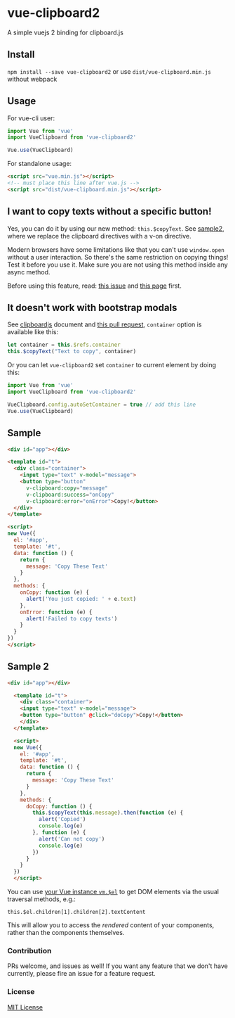 # vue-clipboard2

A simple vuejs 2 binding for clipboard.js

## Install

`npm install --save vue-clipboard2` or use `dist/vue-clipboard.min.js` without webpack

## Usage

For vue-cli user:

```javascript
import Vue from 'vue'
import VueClipboard from 'vue-clipboard2'

Vue.use(VueClipboard)
```

For standalone usage:

```html
<script src="vue.min.js"></script>
<!-- must place this line after vue.js -->
<script src="dist/vue-clipboard.min.js"></script>
```

## I want to copy texts without a specific button!

Yes, you can do it by using our new method: `this.$copyText`. See
[sample2](https://github.com/Inndy/vue-clipboard2/blob/master/sample2.html),
where we replace the clipboard directives with a v-on directive.

Modern browsers have some limitations like that you can't use `window.open` without a user interaction.
So there's the same restriction on copying things! Test it before you use it. Make sure you are not
using this method inside any async method.

Before using this feature, read:
[this issue](https://github.com/zenorocha/clipboard.js/issues/218) and
[this page](https://github.com/zenorocha/clipboard.js/wiki/Known-Limitations) first.

## It doesn't work with bootstrap modals

See [clipboardjs](https://clipboardjs.com/#advanced-usage) document and [this pull request](https://github.com/Inndy/vue-clipboard2/pull/23), `container` option is available like this:

```js
let container = this.$refs.container
this.$copyText("Text to copy", container)
```

Or you can let `vue-clipboard2` set `container` to current element by doing this:

```js
import Vue from 'vue'
import VueClipboard from 'vue-clipboard2'

VueClipboard.config.autoSetContainer = true // add this line
Vue.use(VueClipboard)
```

## Sample

```html
<div id="app"></div>

<template id="t">
  <div class="container">
    <input type="text" v-model="message">
    <button type="button"
      v-clipboard:copy="message"
      v-clipboard:success="onCopy"
      v-clipboard:error="onError">Copy!</button>
  </div>
</template>

<script>
new Vue({
  el: '#app',
  template: '#t',
  data: function () {
    return {
      message: 'Copy These Text'
    }
  },
  methods: {
    onCopy: function (e) {
      alert('You just copied: ' + e.text)
    },
    onError: function (e) {
      alert('Failed to copy texts')
    }
  }
})
</script>
```

## Sample 2

```html
<div id="app"></div>

  <template id="t">
    <div class="container">
    <input type="text" v-model="message">
    <button type="button" @click="doCopy">Copy!</button>
    </div>
  </template>

  <script>
  new Vue({
    el: '#app',
    template: '#t',
    data: function () {
      return {
        message: 'Copy These Text'
      }
    },
    methods: {
      doCopy: function () {
        this.$copyText(this.message).then(function (e) {
          alert('Copied')
          console.log(e)
        }, function (e) {
          alert('Can not copy')
          console.log(e)
        })
      }
    }
  })
  </script>

```

You can use [your Vue instance ```vm.$el```](https://vuejs.org/v2/api/#vm-el) to get DOM elements via the usual traversal methods, e.g.:

```this.$el.children[1].children[2].textContent```

This will allow you to access the *rendered* content of your components, rather than the components themselves.

### Contribution

PRs welcome, and issues as well! If you want any feature that we don't have currently,
please fire an issue for a feature request.

### License

[MIT License](https://github.com/Inndy/vue-clipboard2/blob/master/LICENSE)

